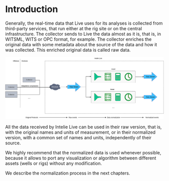 # Introduction

Generally, the real-time data that Live uses for its analyses is collected from third-party services, that run either at the rig site or on the central infrastructure. The collector sends to Live the data almost as it is, that is, in WITSML, WITS or OPC format, for example. The collector enriches the original data with some metadata about the source of the data and how it was collected. This enriched original data is called raw data.

![Data flow in Intelie Live](<../.gitbook/assets/image (24).png>)

All the data received by Intelie Live can be used in their raw version, that is, with the original names and units of measurement, or in their normalized version, with a common set of names and units, independently of their source.

We highly recommend that the normalized data is used whenever possible, because it allows to port any visualization or algorithm between different assets (wells or rigs) without any modification.

We describe the normalization process in the next chapters.
